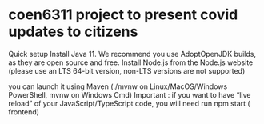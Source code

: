 # coen6311 project to present covid updates to citizens
Quick setup
Install Java 11. We recommend you use AdoptOpenJDK builds, as they are open source and free.
Install Node.js from the Node.js website (please use an LTS 64-bit version, non-LTS versions are not supported)


you can launch it using Maven (./mvnw on Linux/MacOS/Windows PowerShell, mvnw on Windows Cmd)
Important :
if you want to have “live reload” of your JavaScript/TypeScript code, you will need run npm start ( frontend)
